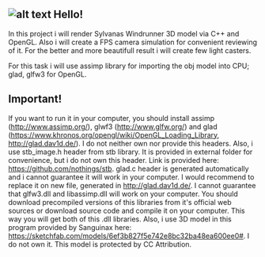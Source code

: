![alt text](https://raw.githubusercontent.com/SleepingSoul/Rendering_Sylvanas_Windrunner_model_via_OpenGL/master/result.png)
Hello!
--------------------------------------

In this project i will render Sylvanas Windrunner 3D model via C++ and OpenGL.
Also i will create a FPS camera simulation for convenient reviewing of it.
For the better and more beautifull result i will create few light casters.

For this task i will use assimp library for importing the obj model into CPU;
glad, glfw3 for OpenGL.

Important!
--------
If you want to run it in your computer, you should install assimp (http://www.assimp.org/), glwf3 (http://www.glfw.org/)
and glad (https://www.khronos.org/opengl/wiki/OpenGL_Loading_Library, http://glad.dav1d.de/). I do not neither own nor provide
this headers.
Also, i use stb_image.h header from stb library. It is provided in external folder for convenience, but i do not own this header.
Link is provided here: https://github.com/nothings/stb.
glad.c header is generated automatically and i cannot guarantee it will work in your computer. I would recommend to replace it on new
file, generated in http://glad.dav1d.de/.
I cannot guarantee that glfw3.dll and libassimp.dll will work on your computer. You should download precompiled versions of this
libraries from it's official web sources or download source code and compile it on your computer. This way you will get both of this
.dll libraries.
Also, i use 3D model in this program provided by Sanguinax here: https://sketchfab.com/models/6ef3b827f5e742e8bc32ba48ea600ee0#.
I do not own it. This model is protected by CC Attribution.
